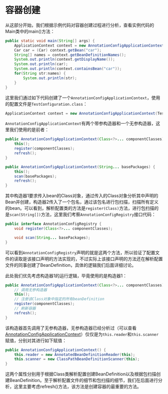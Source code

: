 # 容器创建

从这部分开始，我们根据示例代码对容器创建过程进行分析，查看实例代码的Main类中的main()方法：

```java
public static void main(String[] args) {
    ApplicationContext context = new AnnotationConfigApplicationContext(TestConfiguration.class);
    Car car = (Car) context.getBean("car");
    String[] names = context.getBeanDefinitionNames();
    System.out.println(context.getDisplayName());
    System.out.println(car);
    System.out.println(context.containsBean("car"));
    for(String str:names) {
        System.out.println(str);
    }
}
```

这里我们通过如下代码创建了一个`AnnotationConfigApplicationContext`，使用的配置文件是`TestConfiguration.class`：

```java
ApplicationContext context = new AnnotationConfigApplicationContext(TestConfiguration.class);
```

`AnnotationConfigApplicationContext`有两个带参构造器和一个无参构造器，这里我们使用的是前者：

```java
public AnnotationConfigApplicationContext(Class<?>... componentClasses) {
    this();
    register(componentClasses);
    refresh();
}

public AnnotationConfigApplicationContext(String... basePackages) {
    this();
    scan(basePackages);
    refresh();
}
```

其中构造器1要求传入bean的Class对象，通过传入的Class对象分析其中声明的Bean并创建，构造器2传入了一个包名，通过该包名进行包扫描，扫描所有定义的bean。可以看到，解析配置类的方法是`register(Class)`方法，进行包扫描的是`scan(String[])`方法，这里我们考察`AnnotationConfigRegistry`接口代码：

```java
public interface AnnotationConfigRegistry {
    void register(Class<?>... componentClasses);

    void scan(String... basePackages);
}
```

可以看到`AnnotationConfigRegistry`声明的就是这两个方法，所以验证了配置文件的读取是该接口声明的方法实现的，不过实际上该接口声明的方法还在解析配置文件的同事创建了BeanDefinition，具体的逻辑我们后面详细讨论。

此处我们优先考虑构造器1的运行逻辑，毕竟使用的是构造器1：

```java
public AnnotationConfigApplicationContext(Class<?>... componentClasses) {
    // 调用无参构造器
    this();
    // 注册该Class对象中指定的所有beanDefinition
    register(componentClasses);
    // 刷新容器
    refresh();
}
```

该构造器首先调用了无参构造器，无参构造器已经分析过（可以查看[AnnotationConfigApplicationContext](../2.&#32;AnnotationConfiguApplicationContext结构分析/7.&#32;ApplicationContext/5.AnnotationConfigApplicationContext.md )）仅仅是为`this.reader`和`this.scanner`赋值，分别对其进行如下赋值：

```java
public AnnotationConfigApplicationContext() {
    this.reader = new AnnotatedBeanDefinitionReader(this);
    this.scanner = new ClassPathBeanDefinitionScanner(this);
}
```

这两个属性分别用于根据Class类解析配置创建BeanDefinition以及根据包扫描创建BeanDefinition。至于解析配置文件的细节和包扫描的细节，我们在后面进行分析，这里主要考虑refresh()方法，该方法是创建容器的最重要的方法。
